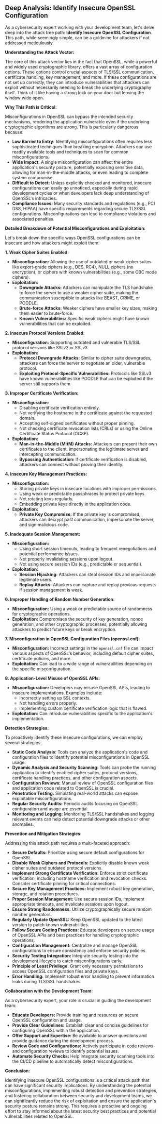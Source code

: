 ## Deep Analysis: Identify Insecure OpenSSL Configuration

As a cybersecurity expert working with your development team, let's delve deep into the attack tree path: **Identify Insecure OpenSSL Configuration**. This path, while seemingly simple, can be a goldmine for attackers if not addressed meticulously.

**Understanding the Attack Vector:**

The core of this attack vector lies in the fact that OpenSSL, while a powerful and widely used cryptographic library, offers a vast array of configuration options. These options control crucial aspects of TLS/SSL communication, certificate handling, key management, and more. If these configurations are not set up correctly, they can introduce vulnerabilities that attackers can exploit without necessarily needing to break the underlying cryptography itself. Think of it like having a strong lock on your door but leaving the window wide open.

**Why This Path is Critical:**

Misconfigurations in OpenSSL can bypass the intended security mechanisms, rendering the application vulnerable even if the underlying cryptographic algorithms are strong. This is particularly dangerous because:

* **Low Barrier to Entry:** Identifying misconfigurations often requires less sophisticated techniques than breaking encryption. Attackers can use readily available tools and techniques to scan for common misconfigurations.
* **Wide Impact:** A single misconfiguration can affect the entire application's security posture, potentially exposing sensitive data, allowing for man-in-the-middle attacks, or even leading to complete system compromise.
* **Difficult to Detect:**  Unless explicitly checked and monitored, insecure configurations can easily go unnoticed, especially during rapid development cycles or when developers lack deep understanding of OpenSSL's intricacies.
* **Compliance Issues:** Many security standards and regulations (e.g., PCI DSS, HIPAA) have specific requirements regarding secure TLS/SSL configurations. Misconfigurations can lead to compliance violations and associated penalties.

**Detailed Breakdown of Potential Misconfigurations and Exploitation:**

Let's break down the specific ways OpenSSL configurations can be insecure and how attackers might exploit them:

**1. Weak Cipher Suites Enabled:**

* **Misconfiguration:** Allowing the use of outdated or weak cipher suites like export-grade ciphers (e.g., DES, RC4), NULL ciphers (no encryption), or ciphers with known vulnerabilities (e.g., some CBC mode ciphers).
* **Exploitation:**
    * **Downgrade Attacks:** Attackers can manipulate the TLS handshake to force the server to use a weaker cipher suite, making the communication susceptible to attacks like BEAST, CRIME, or POODLE.
    * **Brute-force Attacks:** Weaker ciphers have smaller key sizes, making them easier to brute-force.
    * **Known Vulnerabilities:**  Specific weak ciphers might have known vulnerabilities that can be exploited.

**2. Insecure Protocol Versions Enabled:**

* **Misconfiguration:** Supporting outdated and vulnerable TLS/SSL protocol versions like SSLv2 or SSLv3.
* **Exploitation:**
    * **Protocol Downgrade Attacks:** Similar to cipher suite downgrades, attackers can force the server to negotiate an older, vulnerable protocol.
    * **Exploiting Protocol-Specific Vulnerabilities:**  Protocols like SSLv3 have known vulnerabilities like POODLE that can be exploited if the server still supports them.

**3. Improper Certificate Verification:**

* **Misconfiguration:**
    * Disabling certificate verification entirely.
    * Not verifying the hostname in the certificate against the requested domain.
    * Accepting self-signed certificates without proper pinning.
    * Not checking certificate revocation lists (CRLs) or using the Online Certificate Status Protocol (OCSP).
* **Exploitation:**
    * **Man-in-the-Middle (MitM) Attacks:** Attackers can present their own certificates to the client, impersonating the legitimate server and intercepting communication.
    * **Bypassing Authentication:** If certificate verification is disabled, attackers can connect without proving their identity.

**4. Insecure Key Management Practices:**

* **Misconfiguration:**
    * Storing private keys in insecure locations with improper permissions.
    * Using weak or predictable passphrases to protect private keys.
    * Not rotating keys regularly.
    * Embedding private keys directly in the application code.
* **Exploitation:**
    * **Private Key Compromise:** If the private key is compromised, attackers can decrypt past communication, impersonate the server, and sign malicious code.

**5. Inadequate Session Management:**

* **Misconfiguration:**
    * Using short session timeouts, leading to frequent renegotiations and potential performance issues.
    * Not properly invalidating sessions upon logout.
    * Not using secure session IDs (e.g., predictable or sequential).
* **Exploitation:**
    * **Session Hijacking:** Attackers can steal session IDs and impersonate legitimate users.
    * **Replay Attacks:** Attackers can capture and replay previous requests if session management is weak.

**6. Improper Handling of Random Number Generation:**

* **Misconfiguration:** Using a weak or predictable source of randomness for cryptographic operations.
* **Exploitation:**  Compromises the security of key generation, nonce generation, and other cryptographic processes, potentially allowing attackers to predict future keys or break encryption.

**7. Misconfiguration in OpenSSL Configuration Files (openssl.cnf):**

* **Misconfiguration:** Incorrect settings in the `openssl.cnf` file can impact various aspects of OpenSSL's behavior, including default cipher suites, certificate policies, and more.
* **Exploitation:**  Can lead to a wide range of vulnerabilities depending on the specific misconfiguration.

**8. Application-Level Misuse of OpenSSL APIs:**

* **Misconfiguration:**  Developers may misuse OpenSSL APIs, leading to insecure implementations. Examples include:
    * Incorrectly setting up SSL contexts.
    * Not handling errors properly.
    * Implementing custom certificate verification logic that is flawed.
* **Exploitation:**  Can introduce vulnerabilities specific to the application's implementation.

**Detection Strategies:**

To proactively identify these insecure configurations, we can employ several strategies:

* **Static Code Analysis:** Tools can analyze the application's code and configuration files to identify potential misconfigurations in OpenSSL usage.
* **Dynamic Analysis and Security Scanning:** Tools can probe the running application to identify enabled cipher suites, protocol versions, certificate handling practices, and other configuration aspects.
* **Configuration Reviews:** Manual review of OpenSSL configuration files and application code related to OpenSSL is crucial.
* **Penetration Testing:**  Simulating real-world attacks can expose exploitable misconfigurations.
* **Regular Security Audits:** Periodic audits focusing on OpenSSL configuration and usage are essential.
* **Monitoring and Logging:**  Monitoring TLS/SSL handshakes and logging relevant events can help detect potential downgrade attacks or other anomalies.

**Prevention and Mitigation Strategies:**

Addressing this attack path requires a multi-faceted approach:

* **Secure Defaults:**  Prioritize using secure default configurations for OpenSSL.
* **Disable Weak Ciphers and Protocols:** Explicitly disable known weak cipher suites and outdated protocol versions.
* **Implement Strong Certificate Verification:**  Enforce strict certificate verification, including hostname verification and revocation checks. Consider certificate pinning for critical connections.
* **Secure Key Management Practices:** Implement robust key generation, storage, and rotation procedures.
* **Proper Session Management:** Use secure session IDs, implement appropriate timeouts, and invalidate sessions upon logout.
* **Ensure Strong Randomness:** Utilize cryptographically secure random number generators.
* **Regularly Update OpenSSL:**  Keep OpenSSL updated to the latest version to patch known vulnerabilities.
* **Follow Secure Coding Practices:**  Educate developers on secure usage of OpenSSL APIs and best practices for handling cryptographic operations.
* **Configuration Management:**  Centralize and manage OpenSSL configurations to ensure consistency and enforce security policies.
* **Security Testing Integration:**  Integrate security testing into the development lifecycle to catch misconfigurations early.
* **Principle of Least Privilege:**  Grant only necessary permissions to access OpenSSL configuration files and private keys.
* **Error Handling:**  Implement robust error handling to prevent information leaks during TLS/SSL handshakes.

**Collaboration with the Development Team:**

As a cybersecurity expert, your role is crucial in guiding the development team:

* **Educate Developers:**  Provide training and resources on secure OpenSSL configuration and usage.
* **Provide Clear Guidelines:**  Establish clear and concise guidelines for configuring OpenSSL within the application.
* **Offer Support and Expertise:** Be available to answer questions and provide guidance during the development process.
* **Review Code and Configurations:**  Actively participate in code reviews and configuration reviews to identify potential issues.
* **Automate Security Checks:**  Help integrate security scanning tools into the CI/CD pipeline to automatically detect misconfigurations.

**Conclusion:**

Identifying insecure OpenSSL configurations is a critical attack path that can have significant security implications. By understanding the potential misconfigurations, implementing robust detection and prevention strategies, and fostering collaboration between security and development teams, we can significantly reduce the risk of exploitation and ensure the application's security posture remains strong. This requires a proactive and ongoing effort to stay informed about the latest security best practices and potential vulnerabilities related to OpenSSL.
